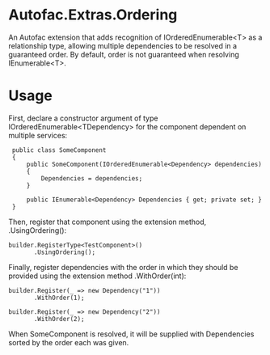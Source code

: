 Autofac.Extras.Ordering
=======================
An Autofac extension that adds recognition of IOrderedEnumerable&lt;T&gt; as a relationship type, allowing multiple dependencies to be resolved in a guaranteed order. 
By default, order is not guaranteed when resolving IEnumerable&lt;T&gt;.

Usage
=====
First, declare a constructor argument of type IOrderedEnumerable&lt;TDependency&gt; for the component dependent on multiple services:

     public class SomeComponent
     {
         public SomeComponent(IOrderedEnumerable<Dependency> dependencies)
         {
             Dependencies = dependencies;
         }

         public IEnumerable<Dependency> Dependencies { get; private set; }
     }

Then, register that component using the extension method, .UsingOrdering():

    builder.RegisterType<TestComponent>()
           .UsingOrdering();

Finally, register dependencies with the order in which they should be provided using the extension method .WithOrder(int):

    builder.Register(_ => new Dependency("1"))
           .WithOrder(1);

    builder.Register(_ => new Dependency("2"))
           .WithOrder(2);

When SomeComponent is resolved, it will be supplied with Dependencies sorted by the order each was given.